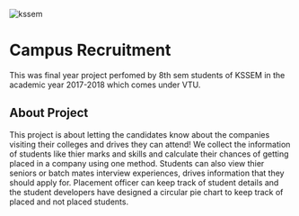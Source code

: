 ![kssem](https://user-images.githubusercontent.com/33996847/42686570-f7d9cfa8-86b3-11e8-8375-7636ff196078.jpg)

# Campus Recruitment
This was final year project perfomed by 8th sem students of KSSEM in the academic year 2017-2018 which comes under VTU. 

## About Project

This project is about letting the candidates know about the companies visiting their colleges and drives they can attend! We collect the information of students like thier marks and skills and calculate their chances of getting placed in a company using one method.
Students can also view thier seniors or batch mates interview experiences, drives information that they should apply for.
Placement officer can keep track of student details and the student developers have designed a circular pie chart to keep track of placed and not placed students.
